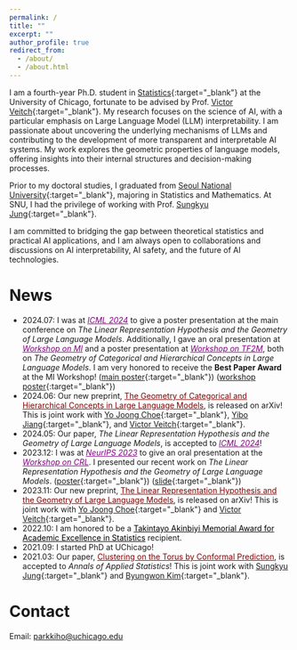 ```yaml
---
permalink: /
title: ""
excerpt: ""
author_profile: true
redirect_from: 
  - /about/
  - /about.html
---
```


I am a fourth-year Ph.D. student in [Statistics](https://stat.uchicago.edu){:target="_blank"} at the University of Chicago, fortunate to be advised by Prof. [Victor Veitch](http://victorveitch.com/){:target="_blank"}.
My research focuses on the science of AI, with a particular emphasis on Large Language Model (LLM) interpretability. I am passionate about uncovering the underlying mechanisms of LLMs and contributing to the development of more transparent and interpretable AI systems. My work explores the geometric properties of language models, offering insights into their internal structures and decision-making processes.

Prior to my doctoral studies, I graduated from [Seoul National University](https://stat.snu.ac.kr/en/){:target="_blank"}, majoring in Statistics and Mathematics. At SNU, I had the privilege of working with Prof. [Sungkyu Jung](http://jung.snu.ac.kr){:target="_blank"}.

I am committed to bridging the gap between theoretical statistics and practical AI applications, and I am always open to collaborations and discussions on AI interpretability, AI safety, and the future of AI technologies.

News
=====
* 2024.07: I was at <a href="https://icml.cc" style="font-style:italic; color: purple;" target="_blank">ICML 2024</a> to give a poster presentation at the main conference on *The Linear Representation Hypothesis and the Geometry of Large Language Models*. Additionally, I gave an oral presentation at <a href="https://icml2024mi.pages.dev" style="font-style:italic; color: purple;" target="_blank">Workshop on MI</a> and a poster presentation at <a href="https://sites.google.com/view/tf2m" style="font-style:italic; color: purple;" target="_blank">Workshop on TF2M</a>, both on *The Geometry of Categorical and Hierarchical Concepts in Large Language Models*. I am very honored to receive the **Best Paper Award** at the MI Workshop! ([main poster](http://kihopark.github.io/files/ICML%202024%20main%20poster.pdf){:target="_blank"}) ([workshop poster](http://kihopark.github.io/files/ICML%202024%20Workshop%20Poster.pdf){:target="_blank"})
* 2024.06: Our new preprint, <a href="https://arxiv.org/abs/2406.01506" style="color:maroon;" target="_blank">The Geometry of Categorical and Hierarchical Concepts in Large Language Models</a>, is released on arXiv! This is joint work with [Yo Joong Choe](https://yjchoe.github.io/){:target="_blank"}, [Yibo Jiang](https://ybjiaang.github.io){:target="_blank"}, and [Victor Veitch](http://victorveitch.com/){:target="_blank"}.
* 2024.05: Our paper, *The Linear Representation Hypothesis and the Geometry of Large Language Models*, is accepted to <a href="https://icml.cc" style="font-style:italic; color: purple;" target="_blank">ICML 2024</a>!
* 2023.12: I was at <a href="https://neurips.cc" style="font-style:italic; color: purple;" target="_blank">NeurIPS 2023</a> to give an oral presentation at the <a href="https://crl-workshop.github.io/" style="font-style:italic; color: purple;" target="_blank">Workshop on CRL</a>. I presented our recent work on *The Linear Representation Hypothesis and the Geometry of Large Language Models*. ([poster](http://kihopark.github.io/files/NeurIPS%202023%20poster.pdf){:target="_blank"}) ([slide](http://kihopark.github.io/files/NeurIPS%202023%20Workshop%20keynote.pdf){:target="_blank"})
* 2023.11: Our new preprint, <a href="https://arxiv.org/abs/2311.03658" style="color:maroon;" target="_blank">The Linear Representation Hypothesis and the Geometry of Large Language Models</a>, is released on arXiv! This is joint work with [Yo Joong Choe](https://yjchoe.github.io/){:target="_blank"} and [Victor Veitch](http://victorveitch.com/){:target="_blank"}.
* 2022.10: I am honored to be a <a href="https://stat.uchicago.edu/about/akinbiyi-fund/" style="font-style:bold; color:black;" target="_blank">Takintayo Akinbiyi Memorial Award for Academic Excellence in Statistics</a> recipient.
* 2021.09: I started PhD at UChicago!
* 2021.03: Our paper, <a href="https://projecteuclid.org/journals/annals-of-applied-statistics/volume-15/issue-4/Clustering-on-the-torus-by-conformal-prediction/10.1214/21-AOAS1459.short" style="color:maroon;" target="_blank">Clustering on the Torus by Conformal Prediction</a>, is accepted to *Annals of Applied Statistics*! This is joint work with [Sungkyu Jung](http://jung.snu.ac.kr/){:target="_blank"} and [Byungwon Kim](https://sites.google.com/view/ns208/home){:target="_blank"}.

Contact
=====
Email: <parkkiho@uchicago.edu>
